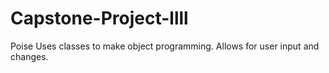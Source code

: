 # Capstone-Project-llll
Poise
Uses classes to make object programming.
Allows for user input and changes.
